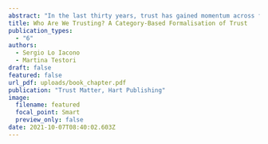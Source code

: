 ```yaml
---
abstract: "In the last thirty years, trust has gained momentum across fields, from economics, psychology and sociology to philosophy and political science. The complexity of the notion has greatly grown, and various conceptualisations of trust have been at the centre of heated academic debates. On the other hand, the three-part formalisation of the trust relation, i.e., “A trusts B to do X”, has remained mostly unchanged over the years. This “classic formalisation” relies on a case-by-case approach whereby we trust one individual at the time in regard to one specific action. As a result, trust towards groups of people can be established only by evaluating the expected trustworthiness of the vast majority of the individuals in the group, which is often unfeasible. Nevertheless, empirical evidence shows that trust towards large groups (e.g., our fellow citizens, the government, etc.) frequently occurs and it meaningfully correlates with other theoretically pertinent concepts. To overcome this ambiguity, we extend the classical formalisation of trust assuming that people adopt a deductive, top-down approach to relate with their social surroundings. We propose a category-based formalisation of the trust relation, whereby people classify others on the basis of a set of properties and formulate expectations about their reliability. As such, our formalisation encapsulates and expands the classic formalisation, proposing an annotation of the trust relation that encompasses both particular and general forms of trust."
title: Who Are We Trusting? A Category-Based Formalisation of Trust
publication_types:
  - "6"
authors:
  - Sergio Lo Iacono
  - Martina Testori
draft: false
featured: false
url_pdf: uploads/book_chapter.pdf
publication: "Trust Matter, Hart Publishing"
image:
  filename: featured
  focal_point: Smart
  preview_only: false
date: 2021-10-07T08:40:02.603Z
---
```

